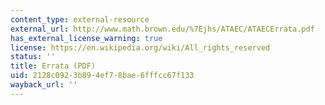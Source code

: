 ```yaml
---
content_type: external-resource
external_url: http://www.math.brown.edu/%7Ejhs/ATAEC/ATAECErrata.pdf
has_external_license_warning: true
license: https://en.wikipedia.org/wiki/All_rights_reserved
status: ''
title: Errata (PDF)
uid: 2128c092-3b89-4ef7-8bae-6fffcc67f133
wayback_url: ''
---
```

